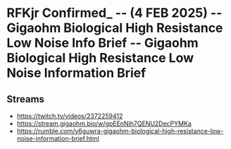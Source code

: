 # RFKjr Confirmed_ -- (4 FEB 2025) -- Gigaohm Biological High Resistance Low Noise Info Brief -- Gigaohm Biological High Resistance Low Noise Information Brief

## Streams
- https://twitch.tv/videos/2372259412
- https://stream.gigaohm.bio/w/gpEEnNih7QENU2DecPYMKa
- https://rumble.com/v6guwra-gigaohm-biological-high-resistance-low-noise-information-brief.html

